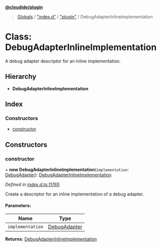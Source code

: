 **[@cloudide/plugin](../README.md)**

> [Globals](../README.md) / ["index.d"](../modules/_index_d_.md) / ["plugin"](../modules/_index_d_._plugin_.md) / DebugAdapterInlineImplementation

# Class: DebugAdapterInlineImplementation

A debug adapter descriptor for an inline implementation.

## Hierarchy

* **DebugAdapterInlineImplementation**

## Index

### Constructors

* [constructor](_index_d_._plugin_.debugadapterinlineimplementation.md#constructor)

## Constructors

### constructor

\+ **new DebugAdapterInlineImplementation**(`implementation`: [DebugAdapter](../interfaces/_index_d_._plugin_.debugadapter.md)): [DebugAdapterInlineImplementation](_index_d_._plugin_.debugadapterinlineimplementation.md)

*Defined in [index.d.ts:11765](https://github.com/shuyaqian/cloudide-plugin-api/blob/9d985be/index.d.ts#L11765)*

Create a descriptor for an inline implementation of a debug adapter.

#### Parameters:

Name | Type |
------ | ------ |
`implementation` | [DebugAdapter](../interfaces/_index_d_._plugin_.debugadapter.md) |

**Returns:** [DebugAdapterInlineImplementation](_index_d_._plugin_.debugadapterinlineimplementation.md)
